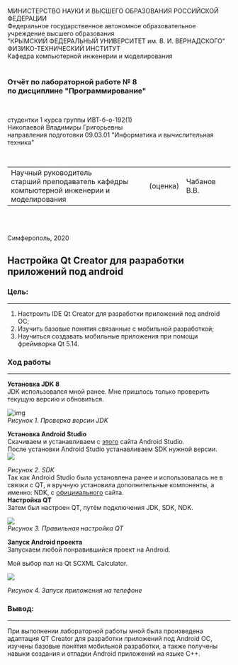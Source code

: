 МИНИСТЕРСТВО НАУКИ  И ВЫСШЕГО ОБРАЗОВАНИЯ РОССИЙСКОЙ ФЕДЕРАЦИИ  
Федеральное государственное автономное образовательное учреждение высшего образования  
"КРЫМСКИЙ ФЕДЕРАЛЬНЫЙ УНИВЕРСИТЕТ им. В. И. ВЕРНАДСКОГО"  
ФИЗИКО-ТЕХНИЧЕСКИЙ ИНСТИТУТ  
Кафедра компьютерной инженерии и моделирования
<br/><br/>

### Отчёт по лабораторной работе № 8<br/> по дисциплине "Программирование"
<br/>

студентки 1 курса группы ИВТ-б-о-192(1)  
Николаевой Владимиры Григорьевны  
направления подготовки 09.03.01 "Информатика и вычислительная техника"  

<br/>

<table>
<tr><td>Научный руководитель<br/> старший преподаватель кафедры<br/> компьютерной инженерии и моделирования</td>
<td>(оценка)</td>
<td>Чабанов В.В.</td>
</tr>
</table>
<br/><br/>

Симферополь, 2020
## Настройка Qt Creator для разработки приложений под android
### Цель:
------

1. Настроить IDE Qt Creator для разработки приложений под android ОС;
2. Изучить базовые понятия связанные с мобильной разработкой;
3. Научиться создавать мобильные приложения при помощи фреймворка Qt 5.14.

### Ход работы
------

**Установка JDK 8** <br>
JDK использовался мной ранее. Мне пришлось только проверить текущую версию и обновиться.

![img](https://sun2.43222.userapi.com/996R1O3J-92oVUHeustAv-LD-mpbN41S8C3ydA/h7J4EDdeO_s.jpg)<br>*Рисунок 1. Проверка версии JDK*<br>

**Установка Android Studio**<br>
Скачиваем и устанавливаем с [этого](https://developer.android.com/studio) сайта Android Studio. <br>
После установки Android Studio устанавливаем SDK нужной версии.<br>
![](https://sun2.43222.userapi.com/vE0QBnSjW4mnIRTGQE2QQS_m0sHIOra52AmxRA/_vsCtPmWb5Y.jpg)


*Рисунок 2. SDK*<br>
Так как Android Studio была установлена ранее и использовалась не в связки с QT, я вручную установила дополнительные компоненты, а именно: NDK, с [официиального](https://developer.android.com/ndk/downloads/) сайта.<br>
**Настройка QT**<br>
Затем был настроен QT, путём подключения JDK, SDK, NDK.<br>

![](https://sun3.43222.userapi.com/kbkAPzsbt_8tD-hLfcKhXBE67ycID2TAPj4ILA/wjrlSZe1U94.jpg)
<br> *Рисунок 3. Правильная настройка QT* <br>

**Запуск Android проекта**<br>
Запускаем любой понравившийся проект на Android. <br>

Мой выбор пал на Qt SCXML Calculator.<br>

![](https://psv4.userapi.com/c856324/u166751189/docs/d4/02c61928601b/GDe4oLx15wY.jpg?extra=Jwb62s4pbZQ84AshzMLCiaItAcNHXUh2AWRAjSgtjRHziIgeoV0O_q8AXnTAryIYT0_x7okGDBxaZxGypuu5bATexNVUDEeIAvZpjJO3y5bt3QeGBpugg7O7CO__rvOi1Z2b48magwKW2BjS6f2vG_Ms)

*Рисунок 4. Запуск приложения на телефоне*



### Вывод:<br>
------

При выполнении лабораторной работы мной была произведена адаптация QT Creator для разработки приложений под Android OC, изучены базовые понятия мобильной разработки, а также получены навыки создания и отладки Android приложений на языке C++.
